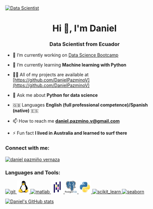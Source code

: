 <a href="https://drive.google.com/uc?export=view&id=156JToMalCliB0lqGFhlN5J7miWuwONAd">
  <img src="https://drive.google.com/uc?export=view&id=156JToMalCliB0lqGFhlN5J7miWuwONAd" style="width: 1584px; max-width: 100%; 
  height: 396" align="center" title="Data Scientist" /></a>
  
 <h1 align="center">Hi 👋, I'm Daniel</h1>
<h3 align="center">Data Scientist from Ecuador</h3>

- 🔭 I’m currently working on [Data Science Bootcamp](https://github.com/DanielPazminoV/yandex-practicum-projects)

- 🌱 I’m currently learning **Machine learning with Python**

- 👨‍💻 All of my projects are available at [https://github.com/DanielPazminoV](https://github.com/DanielPazminoV)

- 💬 Ask me about **Python for data science**

- 🇬🇧 Languages **English (full professional competence)/Spanish (native)** 🇪🇸

- 📫 How to reach me **daniel.pazmino.v@gmail.com**

- ⚡ Fun fact **I lived in Australia and learned to surf there**

<h3 align="left">Connect with me:</h3>
<p align="left">
<a href="https://linkedin.com/in/daniel pazmiño vernaza" target="blank"><img align="center" src="https://raw.githubusercontent.com/rahuldkjain/github-profile-readme-generator/master/src/images/icons/Social/linked-in-alt.svg" alt="daniel pazmiño vernaza" height="30" width="40" /></a>
</p>

<h3 align="left">Languages and Tools:</h3>
<p align="left"> <a href="https://git-scm.com/" target="_blank" rel="noreferrer"> <img src="https://www.vectorlogo.zone/logos/git-scm/git-scm-icon.svg" alt="git" width="40" height="40"/> </a> <a href="https://www.linux.org/" target="_blank" rel="noreferrer"> <img src="https://raw.githubusercontent.com/devicons/devicon/master/icons/linux/linux-original.svg" alt="linux" width="40" height="40"/> </a> <a href="https://www.mathworks.com/" target="_blank" rel="noreferrer"> <img src="https://upload.wikimedia.org/wikipedia/commons/2/21/Matlab_Logo.png" alt="matlab" width="40" height="40"/> </a> <a href="https://pandas.pydata.org/" target="_blank" rel="noreferrer"> <img src="https://raw.githubusercontent.com/devicons/devicon/2ae2a900d2f041da66e950e4d48052658d850630/icons/pandas/pandas-original.svg" alt="pandas" width="40" height="40"/> </a> <a href="https://www.postgresql.org" target="_blank" rel="noreferrer"> <img src="https://raw.githubusercontent.com/devicons/devicon/master/icons/postgresql/postgresql-original-wordmark.svg" alt="postgresql" width="40" height="40"/> </a> <a href="https://www.python.org" target="_blank" rel="noreferrer"> <img src="https://raw.githubusercontent.com/devicons/devicon/master/icons/python/python-original.svg" alt="python" width="40" height="40"/> </a> <a href="https://scikit-learn.org/" target="_blank" rel="noreferrer"> <img src="https://upload.wikimedia.org/wikipedia/commons/0/05/Scikit_learn_logo_small.svg" alt="scikit_learn" width="40" height="40"/> </a> <a href="https://seaborn.pydata.org/" target="_blank" rel="noreferrer"> <img src="https://seaborn.pydata.org/_images/logo-mark-lightbg.svg" alt="seaborn" width="40" height="40"/> </a> </p
  

[![Daniel's GitHub stats](https://github-readme-stats.vercel.app/api?username=DanielPazminoV)](https://github.com/anuraghazra/github-readme-stats)
  
